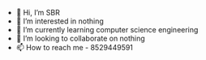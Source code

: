 - 👋 Hi, I’m SBR
- 👀 I’m interested in nothing
- 🌱 I’m currently learning computer science engineering
- 💞️ I’m looking to collaborate on nothing
- 📫 How to reach me - 8529449591

<!---
SBR1105/SBR1105 is a ✨ special ✨ repository because its `README.md` (this file) appears on your GitHub profile.
You can click the Preview link to take a look at your changes.
--->
